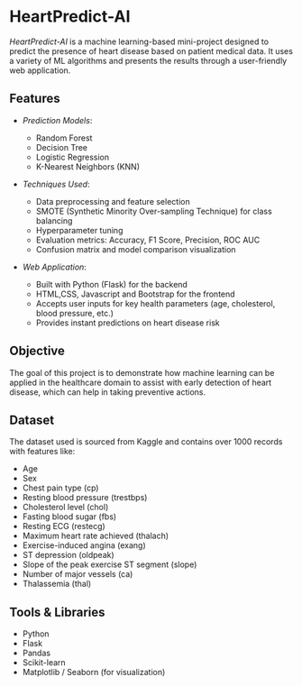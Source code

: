 # HeartPredict-AI

*HeartPredict-AI* is a machine learning-based mini-project designed to predict the presence of heart disease based on patient medical data. It uses a variety of ML algorithms and presents the results through a user-friendly web application.

## Features

- *Prediction Models*:
  - Random Forest
  - Decision Tree
  - Logistic Regression
  - K-Nearest Neighbors (KNN)

- *Techniques Used*:
  - Data preprocessing and feature selection
  - SMOTE (Synthetic Minority Over-sampling Technique) for class balancing
  - Hyperparameter tuning
  - Evaluation metrics: Accuracy, F1 Score, Precision, ROC AUC
  - Confusion matrix and model comparison visualization

- *Web Application*:
  - Built with Python (Flask) for the backend
  - HTML,CSS, Javascript and Bootstrap for the frontend
  - Accepts user inputs for key health parameters (age, cholesterol, blood pressure, etc.)
  - Provides instant predictions on heart disease risk
  
## Objective

The goal of this project is to demonstrate how machine learning can be applied in the healthcare domain to assist with early detection of heart disease, which can help in taking preventive actions.

## Dataset

The dataset used is sourced from Kaggle and contains over 1000 records with features like:
- Age
- Sex
- Chest pain type (cp)
- Resting blood pressure (trestbps)
- Cholesterol level (chol)
- Fasting blood sugar (fbs)
- Resting ECG (restecg)
- Maximum heart rate achieved (thalach)
- Exercise-induced angina (exang)
- ST depression (oldpeak)
- Slope of the peak exercise ST segment (slope)
- Number of major vessels (ca)
- Thalassemia (thal)

## Tools & Libraries

- Python
- Flask
- Pandas
- Scikit-learn
- Matplotlib / Seaborn (for visualization)

